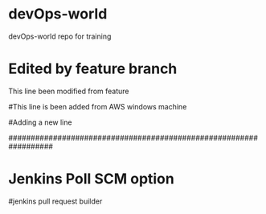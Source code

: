 # devOps-world
devOps-world repo for training 

# Edited by feature branch
This line been modified from feature 

#This line is been added from AWS windows machine

#Adding a new line

##################################################################

# Jenkins Poll SCM option

#jenkins pull request builder
